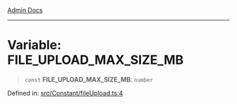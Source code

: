 [Admin Docs](/)

---

# Variable: FILE_UPLOAD_MAX_SIZE_MB

> `const` **FILE_UPLOAD_MAX_SIZE_MB**: `number`

Defined in: [src/Constant/fileUpload.ts:4](https://github.com/PalisadoesFoundation/talawa-admin/blob/main/src/Constant/fileUpload.ts#L4)
